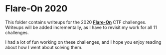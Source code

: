 # Flare-On 2020

This folder contains writeups for the 2020 [**Flare-On**](https://flare-on.com/) CTF challenges. Writeups will be added incrementally, as I have to revisit my work for all 11 challenges.

I had a lot of fun working on these challenges, and I hope you enjoy reading about how I went about solving them.